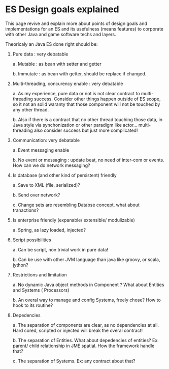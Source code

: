 ES Design goals explained
=========================

This page revive and explain more about points of design goals and
implementations for an ES and its usefulness (means features) to
corporate with other Java and game software techs and layers.

Theoricaly an Java ES done right should be:

1.  Pure data : very debatable

    a.  Mutable : as bean with setter and getter

    b.  Immutate : as bean with getter, should be replace if changed.

2.  Multi-threading, concurency enable : very debatable

    a.  As my experience, pure data or not is not clear contract to
        multi-threading success. Consider other things happen outside of
        ES scope, so it not an solid waranty that those component will
        not be touched by any other thread.

    b.  Also if there is a contract that no other thread touching those
        data, in Java style via synchonization or other paradigm like
        actor... multi-threading also consider success but just more
        complicated!

3.  Communication: very debatable

    a.  Event messaging enable

    b.  No event or messaging : update beat, no need of inter-com or
        events. How can we do network messaging?

4.  Is database (and other kind of persistent) friendly

    a.  Save to XML (file, serialized)?

    b.  Send over network?

    c.  Change sets are resembling Databse concept, what about
        tranactions?

5.  Is enterprise friendly (expanable/ extensible/ modulizable)

    a.  Spring, as lazy loaded, injected?

6.  Script possibilities

    a.  Can be script, non trivial work in pure data!

    b.  Can be use with other JVM language than java like groovy, or
        scala, jython?

7.  Restrictions and limitation

    a.  No dynamic Java object methods in Component ? What about
        Entities and Systems ( Processors)

    b.  An overal way to manage and config Systems, freely chose? How to
        hook to its routine?

8.  Depedencies

    a.  The separation of components are clear, as no dependencies at
        all. Hard cored, scripted or injected will break the overal
        contract!

    b.  The separation of Entities. What about depedencies of entities?
        Ex: parent/ child relationship in JME spatial. How the framework
        handle that?

    c.  The separation of Systems. Ex: any contract about that?
